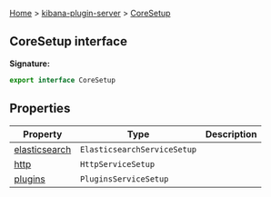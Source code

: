 [Home](./index) &gt; [kibana-plugin-server](./kibana-plugin-server.md) &gt; [CoreSetup](./kibana-plugin-server.coresetup.md)

## CoreSetup interface


<b>Signature:</b>

```typescript
export interface CoreSetup 
```

## Properties

|  Property | Type | Description |
|  --- | --- | --- |
|  [elasticsearch](./kibana-plugin-server.coresetup.elasticsearch.md) | <code>ElasticsearchServiceSetup</code> |  |
|  [http](./kibana-plugin-server.coresetup.http.md) | <code>HttpServiceSetup</code> |  |
|  [plugins](./kibana-plugin-server.coresetup.plugins.md) | <code>PluginsServiceSetup</code> |  |


